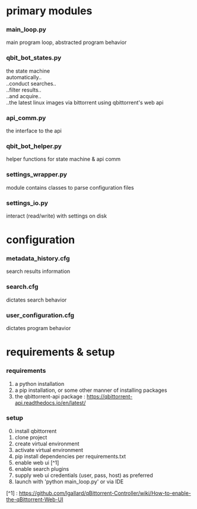# primary modules  
### main_loop.py  
main program loop, abstracted program behavior  
  
### qbit_bot_states.py  
the state machine  
  automatically..  
    ..conduct searches..  
    ..filter results..  
    ..and acquire..  
    ..the latest linux images via bittorrent using qbittorrent's web api  
  
### api_comm.py  
the interface to the api  
  
### qbit_bot_helper.py  
helper functions for state machine & api comm  
  
### settings_wrapper.py  
module contains classes to parse configuration files  
  
### settings_io.py  
interact (read/write) with settings on disk  
  
  
# configuration  
### metadata_history.cfg  
search results information  
  
### search.cfg  
dictates search behavior  
  
### user_configuration.cfg  
dictates program behavior  


# requirements & setup
### requirements
1. a python installation  
2. a pip installation, or some other manner of installing packages  
3. the qbittorrent-api package : https://qbittorrent-api.readthedocs.io/en/latest/  


### setup  
0. install qbittorrent  
1. clone project  
2. create virtual environment  
3. activate virtual environment  
4. pip install dependencies per requirements.txt  
5. enable web ui [^1]
6. enable search plugins
7. supply web ui credentials (user, pass, host) as preferred  
8. launch with 'python main_loop.py' or via IDE  

[^1] : https://github.com/lgallard/qBittorrent-Controller/wiki/How-to-enable-the-qBittorrent-Web-UI
